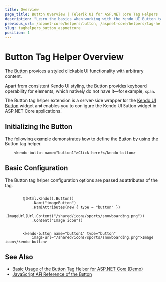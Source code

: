 ```yaml
---
title: Overview
page_title: Button Overview | Telerik UI for ASP.NET Core Tag Helpers
description: "Learn the basics when working with the Kendo UI Button tag helper for ASP.NET Core (MVC 6 or ASP.NET Core MVC)."
previous_url: /aspnet-core/helpers/button, /aspnet-core/helpers/tag-helpers/button
slug: taghelpers_button_aspnetcore
position: 1
---
```


# Button Tag Helper Overview

The [Button](http://docs.telerik.com/kendo-ui/controls/navigation/button/overview) provides a styled clickable UI functionality with arbitrary content.

Apart from consistent Kendo UI styling, the Button provides keyboard operability for elements, which natively do not have it&mdash;for example, `span`.

The Button tag helper extension is a server-side wrapper for the [Kendo UI Button](http://demos.telerik.com/kendo-ui/button/index) widget and enables you to configure the Kendo UI Button widget in ASP.NET Core applications.

## Initializing the Button

The following example demonstrates how to define the Button by using the Button tag helper.

        <kendo-button name="button1">Click here!</kendo-button>

## Basic Configuration

The Button tag helper configuration options are passed as attributes of the tag.

```cshtml

        @(Html.Kendo().Button()
            .Name("imageButton")
            .HtmlAttributes(new { type = "button" })
            .ImageUrl(Url.Content("/shared/icons/sports/snowboarding.png"))
            .Content("Image icon"))
```
```tagHelper

        <kendo-button name="button1" type="button"
            image-url="/shared/icons/sports/snowboarding.png">Image icon</kendo-button>
```

## See Also

* [Basic Usage of the Button Tag Helper for ASP.NET Core (Demo)](https://demos.telerik.com/aspnet-core/button/tag-helper)
* [JavaScript API Reference of the Button](http://docs.telerik.com/kendo-ui/api/javascript/ui/button)
